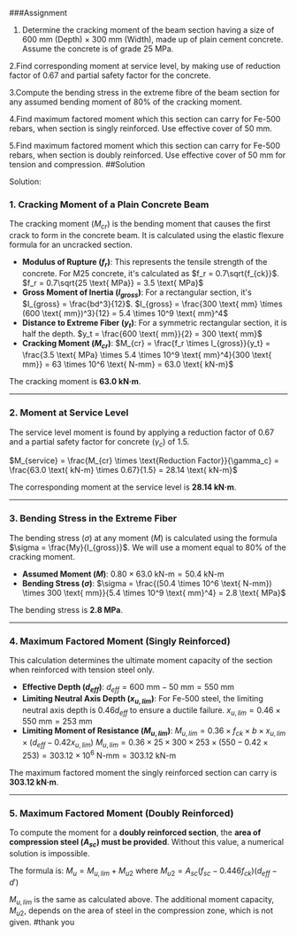 ###Assignment
1. Determine the cracking moment of the beam section having a size of 600 mm (Depth) × 300 mm (Width), made up of plain cement concrete. Assume the concrete is of grade 25 MPa.

2.Find corresponding moment at service level, by making use of reduction factor of 0.67 and partial safety factor for the concrete.

3.Compute the bending stress in the extreme fibre of the beam section for any assumed bending moment of 80% of the cracking moment.

4.Find maximum factored moment which this section can carry for Fe-500 rebars, when section is singly reinforced. Use effective cover of 50 mm.

5.Find maximum factored moment which this section can carry for Fe-500 rebars, when section is doubly reinforced. Use effective cover of 50 mm for tension and compression.
##Solution

Solution:

### 1. Cracking Moment of a Plain Concrete Beam

The cracking moment ($M_{cr}$) is the bending moment that causes the first crack to form in the concrete beam. It is calculated using the elastic flexure formula for an uncracked section.

* **Modulus of Rupture ($f_r$)**: This represents the tensile strength of the concrete. For M25 concrete, it's calculated as $f_r = 0.7\sqrt{f_{ck}}$.
    $f_r = 0.7\sqrt{25 \text{ MPa}} = 3.5 \text{ MPa}$
* **Gross Moment of Inertia ($I_{gross}$)**: For a rectangular section, it's $I_{gross} = \frac{bd^3}{12}$.
    $I_{gross} = \frac{300 \text{ mm} \times (600 \text{ mm})^3}{12} = 5.4 \times 10^9 \text{ mm}^4$
* **Distance to Extreme Fiber ($y_t$)**: For a symmetric rectangular section, it is half the depth.
    $y_t = \frac{600 \text{ mm}}{2} = 300 \text{ mm}$
* **Cracking Moment ($M_{cr}$)**:
    $M_{cr} = \frac{f_r \times I_{gross}}{y_t} = \frac{3.5 \text{ MPa} \times 5.4 \times 10^9 \text{ mm}^4}{300 \text{ mm}} = 63 \times 10^6 \text{ N-mm} = 63.0 \text{ kN-m}$

The cracking moment is **63.0 kN·m**.

***

### 2. Moment at Service Level

The service level moment is found by applying a reduction factor of 0.67 and a partial safety factor for concrete ($\gamma_c$) of 1.5.

$M_{service} = \frac{M_{cr} \times \text{Reduction Factor}}{\gamma_c} = \frac{63.0 \text{ kN-m} \times 0.67}{1.5} = 28.14 \text{ kN-m}$

The corresponding moment at the service level is **28.14 kN·m**.

***

### 3. Bending Stress in the Extreme Fiber

The bending stress ($\sigma$) at any moment ($M$) is calculated using the formula $\sigma = \frac{My}{I_{gross}}$. We will use a moment equal to 80% of the cracking moment.

* **Assumed Moment ($M$)**: $0.80 \times 63.0 \text{ kN-m} = 50.4 \text{ kN-m}$
* **Bending Stress ($\sigma$)**:
    $\sigma = \frac{(50.4 \times 10^6 \text{ N-mm}) \times 300 \text{ mm}}{5.4 \times 10^9 \text{ mm}^4} = 2.8 \text{ MPa}$

The bending stress is **2.8 MPa**.

***

### 4. Maximum Factored Moment (Singly Reinforced)

This calculation determines the ultimate moment capacity of the section when reinforced with tension steel only.

* **Effective Depth ($d_{eff}$)**: $d_{eff} = 600 \text{ mm} - 50 \text{ mm} = 550 \text{ mm}$
* **Limiting Neutral Axis Depth ($x_{u,lim}$)**: For Fe-500 steel, the limiting neutral axis depth is $0.46d_{eff}$ to ensure a ductile failure.
    $x_{u,lim} = 0.46 \times 550 \text{ mm} = 253 \text{ mm}$
* **Limiting Moment of Resistance ($M_{u,lim}$)**:
    $M_{u,lim} = 0.36 \times f_{ck} \times b \times x_{u,lim} \times (d_{eff} - 0.42x_{u,lim})$
    $M_{u,lim} = 0.36 \times 25 \times 300 \times 253 \times (550 - 0.42 \times 253) = 303.12 \times 10^6 \text{ N-mm} = 303.12 \text{ kN-m}$

The maximum factored moment the singly reinforced section can carry is **303.12 kN·m**.

***

### 5. Maximum Factored Moment (Doubly Reinforced)

To compute the moment for a **doubly reinforced section**, the **area of compression steel ($A_{sc}$) must be provided**. Without this value, a numerical solution is impossible.

The formula is:
$M_u = M_{u,lim} + M_{u2}$
where $M_{u2} = A_{sc}(f_{sc} - 0.446f_{ck})(d_{eff} - d')$

$M_{u,lim}$ is the same as calculated above. The additional moment capacity, $M_{u2}$, depends on the area of steel in the compression zone, which is not given.
#thank you
